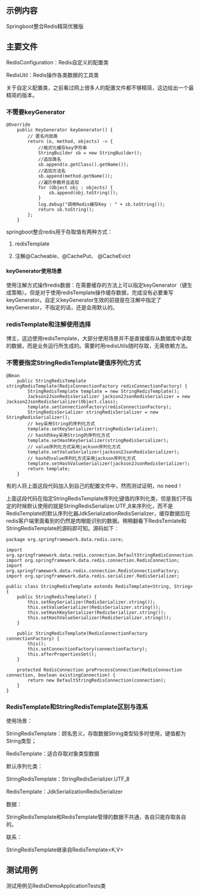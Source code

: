 ## 示例内容

Springboot整合Redis精简优雅版

## 主要文件

RedisConfiguration：Redis自定义的配置类

RedisUtil：Redis操作各类数据的工具类

关于自定义配置类，之前看过网上很多人的配置文件都不够精简，这边给出一个最精简的版本。

### 不需要keyGenerator

```
@Override
    public KeyGenerator keyGenerator() {
        // 匿名内部类
        return (o, method, objects) -> {
            //格式化缓存key字符串
            StringBuilder sb = new StringBuilder();
            //追加类名
            sb.append(o.getClass().getName());
            //追加方法名
            sb.append(method.getName());
            //遍历参数并且追加
            for (Object obj : objects) {
                sb.append(obj.toString());
            }
            log.debug("调用Redis缓存Key : " + sb.toString());
            return sb.toString();
        };
    }
```



springboot整合redis用于存取值有两种方式：

1. redisTemplate

2. 注解@Cacheable、@CachePut、 @CacheEvict

   

#### keyGenerator使用场景

使用注解方式操作redis数据：在需要缓存的方法上可以指定keyGenerator（键生成策略）。但是对于使用redisTemplate操作缓存数据，完成没有必要重写keyGenerator。自定义keyGenerator生效的前提是在注解中指定了keyGenerator，不指定的话，还是会用默认的。

### redisTemplate和注解使用选择

博主，这边使用redisTemplate，大部分使用场景并不是直接缓存从数据库中读取的数据，而是业务运行所生成的。需要时用redisUtils随时存取，无需依赖方法。

### 不需要指定StringRedisTemplate键值序列化方式

```
@Bean
    public StringRedisTemplate stringRedisTemplate(RedisConnectionFactory redisConnectionFactory) {
        StringRedisTemplate template = new StringRedisTemplate();
        Jackson2JsonRedisSerializer jackson2JsonRedisSerializer = new Jackson2JsonRedisSerializer(Object.class);
        template.setConnectionFactory(redisConnectionFactory);
        StringRedisSerializer stringRedisSerializer = new StringRedisSerializer();
        // key采用String的序列化方式
        template.setKeySerializer(stringRedisSerializer);
        // hash的key采用String的序列化方式
        template.setHashKeySerializer(stringRedisSerializer);
        // value序列化方式采用jackson序列化方式
        template.setValueSerializer(jackson2JsonRedisSerializer);
        // hash的value序列化方式采用jackson序列化方式
        template.setHashValueSerializer(jackson2JsonRedisSerializer);
        return template;
    }
```

有的人将上面这段代码加入到自己的配置文件中，然而测试证明，no need！

上面这段代码在指定StringRedisTemplate序列化键值的序列化类，但是我们不指定的时候默认使用的就是StringRedisSerializer.UTF_8来序列化，而不是RedisTemplate的默认序列化器JdkSerializationRedisSerializer，缓存数据后在redis客户端里面看到的仍然是肉眼能识别的数据。稍稍翻看下RedisTemlate和StringRedisTemplate的源码即可知。源码如下：

```
package org.springframework.data.redis.core;

import org.springframework.data.redis.connection.DefaultStringRedisConnection;
import org.springframework.data.redis.connection.RedisConnection;
import org.springframework.data.redis.connection.RedisConnectionFactory;
import org.springframework.data.redis.serializer.RedisSerializer;

public class StringRedisTemplate extends RedisTemplate<String, String> {
    public StringRedisTemplate() {
        this.setKeySerializer(RedisSerializer.string());
        this.setValueSerializer(RedisSerializer.string());
        this.setHashKeySerializer(RedisSerializer.string());
        this.setHashValueSerializer(RedisSerializer.string());
    }

    public StringRedisTemplate(RedisConnectionFactory connectionFactory) {
        this();
        this.setConnectionFactory(connectionFactory);
        this.afterPropertiesSet();
    }

    protected RedisConnection preProcessConnection(RedisConnection connection, boolean existingConnection) {
        return new DefaultStringRedisConnection(connection);
    }
}

```

### RedisTemplate和StringRedisTemplate区别与连系

使用场景：

StringRedisTemplate：顾名思义，存取数据String类型较多时使用，键值都为String类型；

RedisTemplate：适合存取对象类型数据

默认序列化类：

StringRedisTemplate：StringRedisSerializer.UTF_8

RedisTemplate：JdkSerializationRedisSerializer

数据：

StringRedisTemplate和RedisTemplate管理的数据不共通，各自只能存取各自的。

联系：

StringRedisTemplate继承自RedisTemplate<K,V>

## 测试用例

测试用例见RedisDemoApplicationTests类